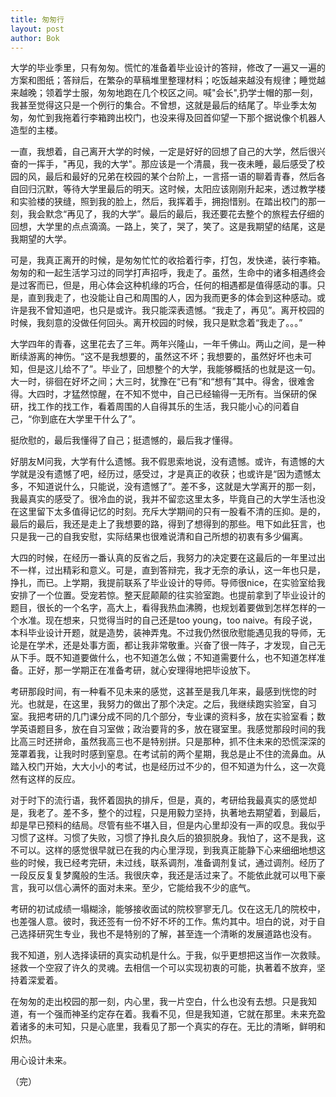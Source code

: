 ```yaml
---
title: 匆匆行
layout: post
author: Bok
---
```

大学的毕业季里，只有匆匆。慌忙的准备着毕业设计的答辩，修改了一遍又一遍的方案和图纸；答辩后，在繁杂的草稿堆里整理材料；吃饭越来越没有规律；睡觉越来越晚；领着学士服，匆匆地跑在几个校区之间。喊"会长",扔学士帽的那一刻，我甚至觉得这只是一个例行的集合。不曾想，这就是最后的结尾了。毕业季太匆匆，匆忙到我拖着行李箱跨出校门，也没来得及回首仰望一下那个据说像个机器人造型的主楼。

一直，我想着，自己离开大学的时候，一定是好好的回想了自己的大学，然后很兴奋的一挥手，"再见，我的大学"。那应该是一个清晨，我一夜未睡，最后感受了校园的风，最后和最好的兄弟在校园的某个台阶上，一言搭一语的聊着青春，然后各自回归沉默，等待大学里最后的明天。这时候，太阳应该刚刚升起来，透过教学楼和实验楼的狭缝，照到我的脸上，然后，我挥着手，拥抱惜别。在踏出校门的那一刻，我会默念“再见了，我的大学”。最后的最后，我还要花去整个的旅程去仔细的回想，大学里的点点滴滴。一路上，笑了，哭了，笑了。这是我期望的结尾，这是我期望的大学。

可是，我真正离开的时候，是匆匆忙忙的收拾着行李，打包，发快递，装行李箱。匆匆的和一起生活学习过的同学打声招呼，我走了。虽然，生命中的诸多相遇终会是过客而已，但是，用心体会这种机缘的巧合，任何的相遇都是值得感动的事。只是，直到我走了，也没能让自己和周围的人，因为我而更多的体会到这种感动。或许是我不曾知道吧，也只是或许。我只能深表遗憾。“我走了，再见”。离开校园的时候，我刻意的没做任何回头。离开校园的时候，我只是默念着“我走了。。。”

大学四年的青春，这里花去了三年。两年兴隆山，一年千佛山。两山之间，是一种断续游离的神伤。“这不是我想要的，虽然这不坏；我想要的，虽然好坏也未可知，但是这儿给不了”。毕业了，回想整个的大学，我能够概括的也就是这一句。大一时，徘徊在好坏之间；大三时，犹豫在“已有”和“想有”其中。得舍，很难舍得。大四时，才猛然惊醒，在不知不觉中，自己已经输得一无所有。当保研的保研，找工作的找工作，看着周围的人自得其乐的生活，我只能小心的问着自己，“你到底在大学里干什么了”。

挺欣慰的，最后我懂得了自己；挺遗憾的，最后我才懂得。

好朋友M问我，大学有什么遗憾。我不假思索地说，没有遗憾。或许，有遗憾的大学就是没有遗憾了吧，经历过，感受过，才是真正的收获；也或许是“因为遗憾太多，不知道说什么，只能说，没有遗憾了”。差不多，这就是大学离开的那一刻，我最真实的感受了。很冷血的说，我并不留恋这里太多，毕竟自己的大学生活也没在这里留下太多值得记忆的时刻。充斥大学期间的只有一股看不清的压抑。是的，最后的最后，我还是走上了我想要的路，得到了想得到的那些。甩下如此狂言，也只是我一己的自我安慰，实际结果也很难说清和自己所想的初衷有多少偏离。

大四的时候，在经历一番认真的反省之后，我努力的决定要在这最后的一年里过出不一样，过出精彩和意义。可是，直到答辩完，我才无奈的承认，这一年也只是，挣扎，而已。上学期，我提前联系了毕业设计的导师。导师很nice，在实验室给我安排了一个位置。受宠若惊。整天屁颠颠的往实验室跑。也提前拿到了毕业设计的题目，很长的一个名字，高大上，看得我热血沸腾，也规划着要做到怎样怎样的一个水准。现在想来，只觉得当时的自己还是too young，too naive。有段子说，本科毕业设计开题，就是造势，装神弄鬼。不过我仍然很欣慰能遇见我的导师，无论是在学术，还是处事方面，都让我非常敬重。兴奋了很一阵子，才发现，自己无从下手。既不知道要做什么，也不知道怎么做；不知道需要什么，也不知道怎样准备。正好，那一学期正在准备考研，就心安理得地把毕设放下。

考研那段时间，有一种看不见未来的感觉，这甚至是我几年来，最感到恍惚的时光。也就是，在这里，我努力的做出了那个决定。之后，我继续跑实验室，自习室。我把考研的几门课分成不同的几个部分，专业课的资料多，放在实验室看；数学英语题目多，放在自习室做；政治要背的多，放在寝室里。我感觉那段时间的我比高三时还拼命，虽然我高三也不是特别拼。只是那种，抓不住未来的恐慌深深的笼罩着我，让我时时感到窒息。在考试前的两个星期，我总是止不住的流鼻血。从踏入校门开始，大大小小的考试，也是经历过不少的，但不知道为什么，这一次竟然有这样的反应。

对于时下的流行语，我怀着固执的排斥，但是，真的，考研给我最真实的感觉却是，我老了。差不多，整个的过程，只是用毅力坚持，执著地去期望着，到最后，却是早已预料的结局。尽管有些不堪入目，但是内心里却没有一声的叹息。我似乎习惯了这样。习惯了失败，习惯了挣扎良久后的狼狈脱身。我怕了，这不是我，这不可以。这样的感觉很早就已在我的内心里浮现，到我真正能静下心来细细地想这些的时候，我已经考完研，未过线，联系调剂，准备调剂复试，通过调剂。经历了一段反反复复梦魔般的生活。我很庆幸，我还是活过来了。不能依此就可以甩下豪言，我可以信心满怀的面对未来。至少，它能给我不少的底气。

考研的初试成绩一塌糊涂，能够接收面试的院校寥寥无几。仅在这无几的院校中，也差强人意。彼时，我还签有一份不好不坏的工作。焦灼其中。坦白的说，对于自己选择研究生专业，我也不是特别的了解，甚至连一个清晰的发展道路也没有。

我不知道，别人选择读研的真实动机是什么。于我，似乎更想把这当作一次救赎。拯救一个空寂了许久的灵魂。去相信一个可以实现初衷的可能，执著着不放弃，坚持着深爱着。

在匆匆的走出校园的那一刻，内心里，我一片空白，什么也没有去想。只是我知道，有一个强而神圣约定存在着。我看不见，但是我知道，它就在那里。未来充盈着诸多的未可知，只是心底里，我看见了那一个真实的存在。无比的清晰，鲜明和炽热。

用心设计未来。

（完）